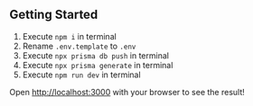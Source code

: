 ## Getting Started

1. Execute `npm i` in terminal
2. Rename `.env.template` to `.env`
3. Execute `npx prisma db push` in terminal
4. Execute `npx prisma generate` in terminal
5. Execute `npm run dev` in terminal

Open [http://localhost:3000](http://localhost:3000) with your browser to see the result!
